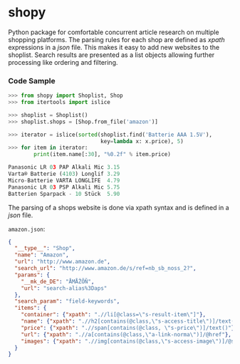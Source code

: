 # shopy

Python package for comfortable concurrent article research on multiple shopping platforms. The parsing rules for each shop are defined as *xpath* expressions in a *json* file. This makes it easy to add new websites to the shoplist. Search results are presented as a list objects allowing further processing like ordering and filtering.

### Code Sample

```python
>>> from shopy import Shoplist, Shop
>>> from itertools import islice

>>> shoplist = Shoplist()
>>> shoplist.shops = [Shop.from_file('amazon')]

>>> iterator = islice(sorted(shoplist.find('Batterie AAA 1.5V'),
                             key=lambda x: x.price), 5)
>>> for item in iterator: 
        print(item.name[:30], "%0.2f" % item.price)

Panasonic LR 03 PAP Alkali Mic 3.15
Varta® Batterie (4103) Longlif 3.29
Micro-Batterie VARTA LONGLIFE  4.79
Panasonic LR 03 PSP Alkali Mic 5.75
Batterien Sparpack - 10 Stück  5.90

```

The parsing of a shops website is done via xpath syntax and is defined in a *json* file.

`amazon.json`:
```json
{
  "__type__": "Shop",
  "name": "Amazon",
  "url": "http://www.amazon.de",
  "search_url": "http://www.amazon.de/s/ref=nb_sb_noss_2?",
  "params": {
    "__mk_de_DE": "ÅMÅŽÕÑ",
    "url": "search-alias%3Daps"
  },
  "search_param": "field-keywords",
  "items": {
    "container": {"xpath": ".//li[@class=\"s-result-item\"]"},
    "name": {"xpath": ".//h2[contains(@class,\"s-access-title\")]/text()"},
    "price": {"xpath": ".//span[contains(@class, \"s-price\")]/text()"},
    "url": {"xpath": ".//a[contains(@class,\"a-link-norma\")]/@href"},
    "images": {"xpath": ".//img[contains(@class,\"s-access-image\")]/@src"}
  }
}

```